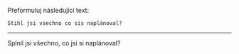 Přeformuluj následující text:

```
Stihl jsi vsechno co sis naplánoval?
```

---

<!-- chatcmpl-75ijZXbr3jPn5SvbjzOgMW3uB8a8i -->

Splnil jsi všechno, co jsi si naplánoval?